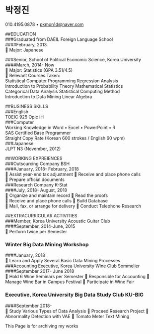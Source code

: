 # 박정진  
010.4195.0878 • pkmon1d@naver.com  


##EDUCATION  
###Graduated from DAEIL Foreign Language School  
####February, 2013  
 Major: Japanese  


###Senior, School of Political Economic Science, Korea University  
####March, 2014-	Now  
 Major: Statistics (GPA 3.51/4.5)  
 Relevant Courses Taken:  
Statistical Computer Programming	Regression Analysis   
Introduction to Probability Theory	Mathematical Statistics  
Categorical Data Analysis	Statistical Computing Method  
Introduction to Data Mining	Linear Algebra  


##BUSINESS SKILLS  
###English  
TOEIC 925 	Opic IH  
###Computer  
Working Knowledge in Word • Excel • PowerPoint • R  
SAS Certified Base Programmer  
Straight Copy Rate (Korean 600 strokes / English 60 wpm)  
###Japanese  
JLPT N3 (November, 2012)  


##WORKING EXPREIENCES  
###Outsourcing Company BSH  
####January, 2018- February, 2018  	
 Assist year-end tax adjustment 	 Receive and place phone calls  
 Prepare official documents  
###Research Company K-Stat  
####July, 2018- August, 2018  	
 Organize and maintain record	 Read the proofs  
 Receive and place phone calls	 Build Database  
 Mail, fax, or arrange for delivery	 Conduct Telephone Research  


##EXTRACURRICULAR ACTIVITIES  
###Member, Korea University Acoustic Guitar Club  
####September, 2014-June, 2015  
 Perform twice per Semester  
###	Winter Big Data Mining Workshop  
####January, 2018  
 Learn and Apply Several Basic Data Mining Processes  
###Accounting Executive, Korea University Wine Club Sommelier  
####September 2017- June 2018  
 Hold 6 Wine Seminars per Semester	 Responsible for Accounting
 Manage Wine Bar in Campus Festival	 Participate in Wine Fair  
###	Executive, Korea University Big Data Study Club KU-BIG  
####September 2018-  
 Study Various Types of Data Analysis	 Proceed Research Project
 Abnormality Detection with VAE 	 Tomato Meter Text Mining  

This Page is for archiving my works
